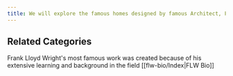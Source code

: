 ```yaml
---
title: We will explore the famous homes designed by famous Architect, Frank Lloyd Wright, throughout the United States.
---
```

## Related Categories

Frank Lloyd Wright's most famous work was created because of his extensive learning and background in the field [[flw-bio/Index|FLW Bio]]
